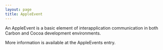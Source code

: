 ```yaml
---
layout: page
title: AppleEvent
---
```


An AppleEvent is a basic element of interapplication communication in both Carbon and Cocoa development environments. 

More information is available at the AppleEvents entry.

